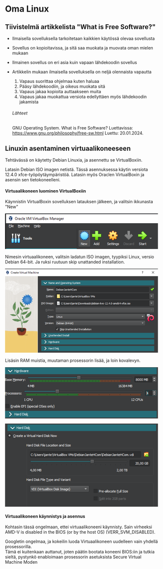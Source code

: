 # Oma Linux


## Tiivistelmä artikkelista "What is Free Software?"

- Ilmaisella sovelluksella tarkoitetaan kaikkien käytössä olevaa sovellusta
- Sovellus on kopioitavissa, ja sitä saa muokata ja muovata oman mielen mukaan
- Ilmainen sovellus on eri asia kuin vapaan lähdekoodin sovellus
- Artikkelin mukaan ilmaisella sovelluksella on neljä olennaista vapautta
    1. Vapaus suorittaa ohjelmaa kuten haluaa
    2. Pääsy lähdekoodiin, ja oikeus muokata sitä
    3. Vapaus jakaa kopioita auttaakseen muita
    4. Vapaus jakaa muokattua versiota edellyttäen myös lähdekoodin jakamista

  ###### Lähteet

  GNU Operating System. What is Free Software? Luettavissa: https://www.gnu.org/philosophy/free-sw.html Luettu: 20.01.2024.


## Linuxin asentaminen virtuaalikoneeseen

Tehtävässä on käytetty Debian Linuxia, ja asennettu se VirtualBoxiin.

Latasin Debian ISO imagen netistä. Tässä asennuksessa käytin versiota 12.4.0 xfce-työpöytäympäristöä. Latasin myös Oraclen VirtualBoxin ja asensin sen tietokoneelleni.

#### Virtuaalikoneen luominen VirtualBoxiin

Käynnistin VirtualBoxin sovelluksen latauksen jälkeen, ja valitsin ikkunasta "New"

![New](./images/new.png)
  
Nimesin virtuaalikoneen, valitsin ladatun ISO imagen, tyypiksi Linux, versio Debian 64-bit. Ja ruksi ruutuun skip unattanded installation.

![step1](./images/step1.png)

Lisäsin RAM muistia, muutaman prosessorin lisää, ja loin kovalevyn.

![step2](./images/step2.png)

![step3](./images/step3.png)

#### Virtuaalikoneen käynnistys ja asennus

Kohtasin tässä ongelmaan, ettei virtuaalikoneeni käynnisty. Sain virheeksi AMD-V is disabled in the BIOS (or by the host OS) (VERR_SVM_DISABLED).

Googletin ongelmaa, ja kokeilin luoda Virtuaalikoneen uudelleen vain yhdellä prosessorilla. <br>
Tämä ei kuitenkaan auttanut, joten päätin bootata koneeni BIOS:iin ja tutkia sieltä, pystynkö enabloimaan prosessorin asetuksista Secure Virtual Machine Moden
